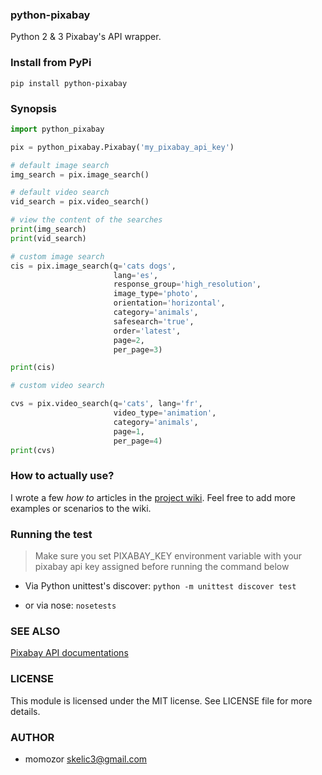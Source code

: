### python-pixabay
Python 2 & 3 Pixabay's API wrapper.

### Install from PyPi 
`pip install python-pixabay`

### Synopsis

```python
import python_pixabay

pix = python_pixabay.Pixabay('my_pixabay_api_key')

# default image search
img_search = pix.image_search()

# default video search
vid_search = pix.video_search()

# view the content of the searches
print(img_search)
print(vid_search)

# custom image search
cis = pix.image_search(q='cats dogs',
                       lang='es',
                       response_group='high_resolution',
                       image_type='photo',
                       orientation='horizontal',
                       category='animals',
                       safesearch='true',
                       order='latest',
                       page=2,
                       per_page=3)

print(cis)

# custom video search

cvs = pix.video_search(q='cats', lang='fr',
                       video_type='animation',
                       category='animals',
                       page=1,
                       per_page=4)
print(cvs)

```

### How to actually use?

I wrote a few _how to_ articles in the [project wiki](https://github.com/momozor/python-pixabay/wiki). Feel free to add more examples or scenarios to the wiki.

### Running the test

> Make sure you set PIXABAY_KEY environment variable with your pixabay api key assigned before running the command below

* Via Python unittest's discover: `python -m unittest discover test`

* or via nose: `nosetests`

### SEE ALSO
[Pixabay API documentations](https://pixabay.com/api/docs)

### LICENSE

This module is licensed under the MIT license. See LICENSE file for more details.

### AUTHOR

* momozor <skelic3@gmail.com>
